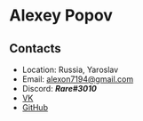 #  Alexey Popov
## Contacts
- Location: Russia, Yaroslav
- Email: alexon7194@gmail.com
- Discord: ***Rare#3010***
- [VK](https://vk.com/alexon216)
- [GitHub](https://github.com/alexon94)